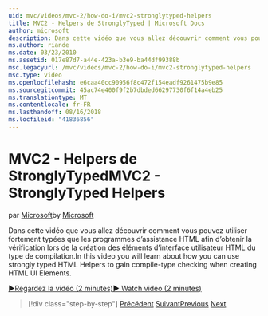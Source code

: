 ```yaml
---
uid: mvc/videos/mvc-2/how-do-i/mvc2-stronglytyped-helpers
title: MVC2 - Helpers de StronglyTyped | Microsoft Docs
author: microsoft
description: Dans cette vidéo que vous allez découvrir comment vous pouvez utiliser fortement typées que les programmes d’assistance HTML afin d’obtenir la vérification lors de la création des éléments d’interface utilisateur HTML du type de compilation.
ms.author: riande
ms.date: 03/23/2010
ms.assetid: 017e87d7-a44e-423a-b3e9-ba44df99388b
msc.legacyurl: /mvc/videos/mvc-2/how-do-i/mvc2-stronglytyped-helpers
msc.type: video
ms.openlocfilehash: e6caa40cc90956f8c472f154eadf9261475b9e85
ms.sourcegitcommit: 45ac74e400f9f2b7dbded66297730f6f14a4eb25
ms.translationtype: MT
ms.contentlocale: fr-FR
ms.lasthandoff: 08/16/2018
ms.locfileid: "41836856"
---
```

<a name="mvc2---stronglytyped-helpers"></a><span data-ttu-id="9df3c-103">MVC2 - Helpers de StronglyTyped</span><span class="sxs-lookup"><span data-stu-id="9df3c-103">MVC2 - StronglyTyped Helpers</span></span>
====================
<span data-ttu-id="9df3c-104">par [Microsoft](https://github.com/microsoft)</span><span class="sxs-lookup"><span data-stu-id="9df3c-104">by [Microsoft](https://github.com/microsoft)</span></span>

<span data-ttu-id="9df3c-105">Dans cette vidéo que vous allez découvrir comment vous pouvez utiliser fortement typées que les programmes d’assistance HTML afin d’obtenir la vérification lors de la création des éléments d’interface utilisateur HTML du type de compilation.</span><span class="sxs-lookup"><span data-stu-id="9df3c-105">In this video you will learn about how you can use strongly typed HTML Helpers to gain compile-type checking when creating HTML UI Elements.</span></span>

[<span data-ttu-id="9df3c-106">&#9654;Regardez la vidéo (2 minutes)</span><span class="sxs-lookup"><span data-stu-id="9df3c-106">&#9654; Watch video (2 minutes)</span></span>](https://channel9.msdn.com/Blogs/ASP-NET-Site-Videos/mvc2-stronglytyped-helpers)

> [!div class="step-by-step"]
> <span data-ttu-id="9df3c-107">[Précédent](mvc2-html-encoding.md)
> [Suivant](mvc2-model-validation.md)</span><span class="sxs-lookup"><span data-stu-id="9df3c-107">[Previous](mvc2-html-encoding.md)
[Next](mvc2-model-validation.md)</span></span>
